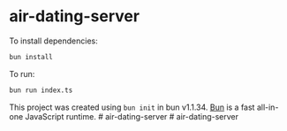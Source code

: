 # air-dating-server

To install dependencies:

```bash
bun install
```

To run:

```bash
bun run index.ts
```

This project was created using `bun init` in bun v1.1.34. [Bun](https://bun.sh) is a fast all-in-one JavaScript runtime.
#   a i r - d a t i n g - s e r v e r  
 #   a i r - d a t i n g - s e r v e r  
 